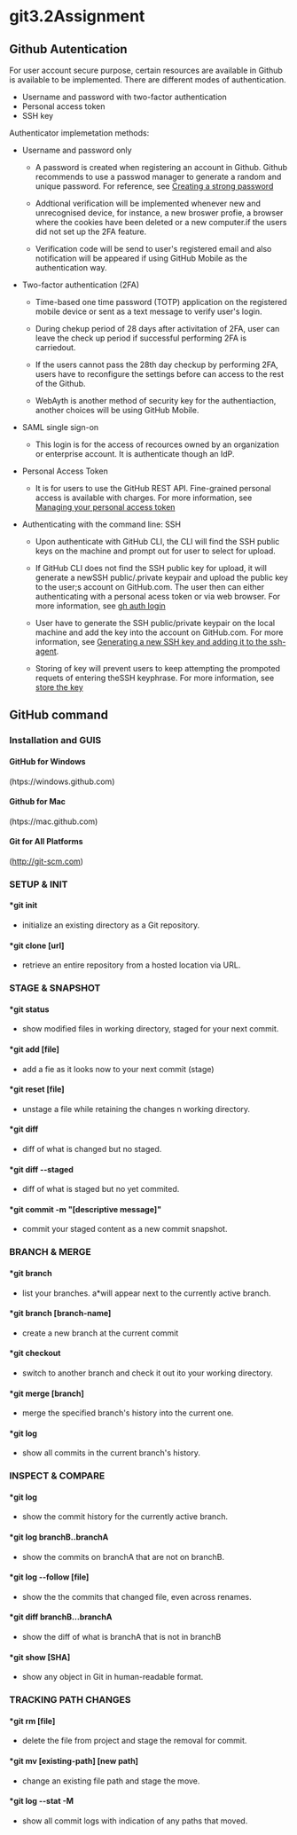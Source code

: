# git3.2Assignment
## Github Autentication

For user account secure purpose, certain resources are available in Github is available to be implemented. There are different modes of authentication.

- Username and password with two-factor authentication
- Personal access token
- SSH key

Authenticator implemetation methods:

- Username and password only
    - A password is created when registering an account in Github. Github recommends to use a passwod manager to generate a random and unique password. For reference, see [Creating a strong password](https://docs.github.com/en/authentication/keeping-your-account-and-data-secure/creating-a-strong-password)

    - Addtional verification will be implemented whenever new and unrecognised device, for instance, a new broswer profie, a browser where the cookies have been deleted or a new computer.if the users did not set up the 2FA feature.

    - Verification code will be send to user's registered email and also notification will be appeared if using GitHub Mobile as the authentication way. 

- Two-factor authentication (2FA)
    - Time-based one time password (TOTP) application on the registered mobile device or sent as a text message to verify user's login. 

    - During chekup period of 28 days after activitation of 2FA, user can leave the check up period if successful performing 2FA is carriedout.

    - If the users cannot pass the 28th day checkup by performing 2FA, users have to reconfigure the settings before can access to the rest of the Github. 

    - WebAyth is another method of security key for the authentiaction, another choices will be using GitHub Mobile. 

- SAML single sign-on
    - This login is for the access of recources owned by an organization or enterprise account. It is authenticate though an IdP. 

- Personal Access Token
    - It is for users to use the GitHub REST API. Fine-grained personal access is available with charges. For more information, see [Managing your personal access token](https://docs.github.com/en/authentication/keeping-your-account-and-data-secure/managing-your-personal-access-tokens)

- Authenticating with the command line: SSH
    - Upon authenticate with GitHub CLI, the CLI will find the SSH public keys on the machine and prompt out for user to select for upload. 

    - If GitHub CLI does not find the SSH public key for upload, it will generate a newSSH public/.private keypair and upload the public key to the user;s account on GitHub.com. The user then can either authenticating with a personal acess token or via web browser. For more information, see [gh auth login](https://cli.github.com/manual/gh_auth_login)

    - User have to generate the SSH public/private keypair on the local machine and add the key into the account on GitHub.com. For more information, see [Generating a new SSH key and adding it to the ssh-agent](https://docs.github.com/en/authentication/connecting-to-github-with-ssh/generating-a-new-ssh-key-and-adding-it-to-the-ssh-agent). 

    - Storing of key will prevent users to keep attempting the prompoted requets of entering theSSH keyphrase. For more information, see [store the key](https://docs.github.com/en/authentication/connecting-to-github-with-ssh/adding-a-new-ssh-key-to-your-github-account)

## GitHub command

### Installation and GUIS

#### GitHub for Windows
(htps://windows.github.com)

#### Github for Mac
(htps://mac.github.com)

#### Git for All Platforms
(http://git-scm.com)

### SETUP & INIT

#### *git init
- initialize an existing directory as a Git repository.

#### *git clone [url]
- retrieve an entire repository from a hosted location via URL. 

### STAGE & SNAPSHOT

#### *git status 
- show modified files in working directory, staged for your next commit.

#### *git add [file]
- add a fie as it looks now to your next commit (stage)

#### *git reset [file]
- unstage a file while retaining the changes n working directory. 

#### *git diff
- diff of what is changed but no staged.

#### *git diff --staged
- diff of what is staged but no yet commited.

#### *git commit -m "[descriptive message]"
- commit your staged content as a new commit snapshot.

### BRANCH & MERGE

#### *git branch
- list your branches. a*will appear next to the currently active branch. 

#### *git branch [branch-name]
- create a new branch at the current commit

#### *git checkout
- switch to another branch and check it out ito your working directory.

#### *git merge [branch]
- merge the specified branch's history into the current one. 

#### *git log
- show all commits in the current branch's history.

### INSPECT & COMPARE

#### *git log
- show the commit history for the currently active branch.

#### *git log branchB..branchA
- show the commits on branchA that are not on branchB.

#### *git log --follow [file]
- show the the commits that changed file, even across renames.

#### *git diff branchB...branchA
- show the diff of what is branchA that is not in branchB

#### *git show [SHA]
- show any object in Git in human-readable format.

### TRACKING PATH CHANGES

#### *git rm [file]
- delete the file from project and stage the removal for commit.

#### *git mv [existing-path] [new path]
- change an existing file path and stage the move. 

#### *git log --stat -M
- show all commit logs with indication of any paths that moved.


